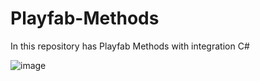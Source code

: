 # Playfab-Methods
In this repository has Playfab Methods with integration C#


![image](https://user-images.githubusercontent.com/75094927/142860624-1422581a-ada9-445e-aef4-120140b7114a.png)
